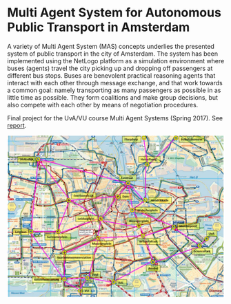 # Multi Agent System for Autonomous Public Transport in Amsterdam

A variety of Multi Agent System (MAS) concepts underlies the presented system of public transport in the city of Amsterdam. The system has been implemented using the NetLogo platform as a simulation environment where buses (agents) travel the city picking up and dropping off passengers at different bus stops. Buses are benevolent practical reasoning agents that interact with each other through message exchange, and that work towards a common goal: namely transporting as many passengers as possible in as little time as possible. They form coalitions and make group decisions, but also compete with each other by means of negotiation procedures. 

Final project for the UvA/VU course Multi Agent Systems (Spring 2017). See [report](report/report.pdf).

![map](netlogo-code/map_complete.png)